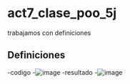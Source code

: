 # act7_clase_poo_5j
trabajamos con definiciones

## Definiciones
-codigo
-![image](https://github.com/user-attachments/assets/495fd45b-d57e-41c8-93d4-8da503642465)
-resultado
-![image](https://github.com/user-attachments/assets/2567856b-a2fa-4acb-a626-6869837d2360)

